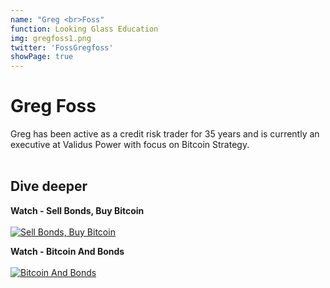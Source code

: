 ```yaml
---
name: "Greg <br>Foss"
function: Looking Glass Education
img: gregfoss1.png
twitter: 'FossGregfoss'
showPage: true
---
```


# Greg Foss
 
Greg has been active as a credit risk trader for 35 years and is currently an executive at Validus Power with focus on Bitcoin Strategy.
<br><br>

## Dive deeper


<div class="grid grid-cols-2 gap-5">
<div class="p-3 my-2">

**Watch - Sell Bonds, Buy Bitcoin**  <br><br>
[![Sell Bonds, Buy Bitcoin](/content/gregfoss2.png)](https://www.youtube.com/watch?v=MZQSxb_8DUk/)
</div>

<div class="p-3 my-2">

**Watch - Bitcoin And Bonds**  <br><br>
[![Bitcoin And Bonds](/content/gregfoss3.png)](https://www.youtube.com/watch?v=3g-I9e7KlHM/)
</div>

</div>

<br>






